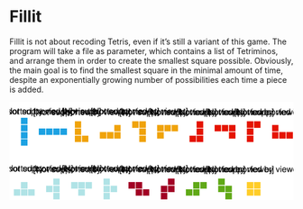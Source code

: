 # Fillit

Fillit is not about recoding Tetris, even if it’s still a variant of this game. The program will take a file as parameter, which contains a list of Tetriminos, and arrange them in order to create the smallest square possible.
Obviously, the main goal is to find the smallest square in the minimal amount of time, despite an exponentially growing number of possibilities each time a piece is added.

![Tetriminos](./fillit.svg)
